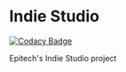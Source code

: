 # Indie Studio

[![Codacy Badge](https://api.codacy.com/project/badge/Grade/17c41414723841c7aa48f2fec508827d)](https://app.codacy.com/manual/armandmgt/cpp_indie_studio?utm_source=github.com&utm_medium=referral&utm_content=armandmgt/cpp_indie_studio&utm_campaign=Badge_Grade_Dashboard)

Epitech's Indie Studio project